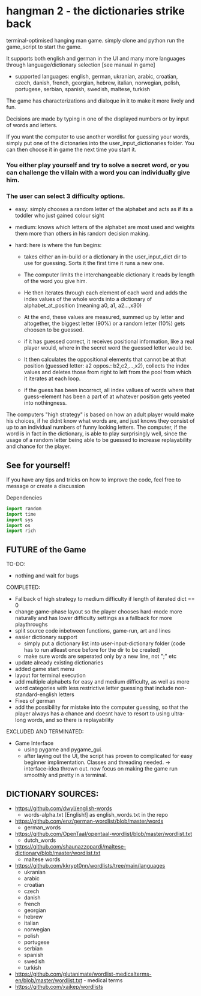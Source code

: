 # hangman 2 - the dictionaries strike back

terminal-optimised hanging man game. simply clone and python run the game_script to start the game.

It supports both english and german in the UI and many more languages through language/dictionary selection [see manual in game]
  - supported languages: english, german, ukranian, arabic, croatian, czech, danish, french, 
                         georgian, hebrew, italian, norwegian, polish, portugese, serbian, 
                         spanish, swedish, maltese, turkish
                         
The game has characterizations and dialoque in it to make it more lively and fun.

Decisions are made by typing in one of the displayed numbers or by input of words and letters.

If you want the computer to use another wordlist for guessing your words, simply put one of the dictonaries
into the user_input_dictionaries folder. You can then choose it in game the next time you start it.

### You either play yourself and try to solve a secret word, or you can challenge the villain with a word you can individually give him.
### The user can select 3 difficulty options.

  - easy: simply chooses a random letter of the alphabet and acts as if its a toddler who just gained colour sight
  
  - medium: knows which letters of the alphabet are most used and weights them more than others in his random decision making.
  
  - hard: here is where the fun begins:
  
      - takes either an in-build or a dictionary in the user_input_dict dir to use for guessing. Sorts it the first time it runs a new one. 
      - The computer limits the interchangeable dictionary it reads by length of the word you give him.
      - He then iterates through each element of each word and adds the index values of the whole words into a dictionary of alphabet_at_position (meaning a0, a1, a2...,x30)
      - At the end, these values are measured, summed up by letter and altogether, the biggest letter (90%) or a random letter (10%) gets choosen to be guessed.
    
      - if it has guessed correct, it receives positional information, like a real player would, where in the secret word the guessed letter would be. 
      - It then calculates the oppositional elements that cannot be at that position (guessed letter: a2 oppos.: b2,c2,...,x2), collects the index values and deletes those from right to left
        from the pool from which it iterates at each loop.
      - if the guess has been incorrect, all index vallues of words where that guess-element has been a part of at whatever position gets yeeted into nothingness. 

The computers "high strategy" is based on how an adult player would make his choices, if he didnt know what words are, and just knows they consist of up to an individual numbers of funny looking letters.
The computer, if the word is in fact in the dictionary, is able to play surprisingly well, since the usage of a random letter being able to be guessed to increase replayability and chance for the player.

## See for yourself! 

If you have any tips and tricks on how to improve the code, feel free to message or create a discussion

Dependencies
```python
import random
import time
import sys
import os
import rich
```

## FUTURE of the Game

TO-DO:
  - nothing and wait for bugs

COMPLETED:
  - Fallback of high strategy to medium difficulty if length of iterated dict == 0 
  - change game-phase layout so the player chooses hard-mode more naturally and has lower difficulty settings as a fallback for more playthroughs
  - split source code inbetween functions, game-run, art and lines
  - easier dictionary support
      - simply put a dictionary list into user-input-dictionary folder (code has to run atleast once before for the dir to be created)
      - make sure words are seperated only by a new line, not ";" etc
  - update already existing dictionaries
  - added game start menu
  - layout for terminal execution
  - add multiple alphabets for easy and medium difficulty, as well as more word categories with less restrictive letter guessing
    that include non-standard-english letters 
  - Fixes of german
  - add the possibility for mistake into the computer guessing, so that the player always has a chance and doesnt have to resort to using ultra-long words,
    and so there is replayability

EXCLUDED AND TERMINATED:
  - Game Interface
      - using pygame and pygame_gui.
      - after laying out the UI, the script has proven to complicated for easy beginner implimentation. Classes and threading needed.
      -> interface-idea thrown out. now focus on making the game run smoothly and pretty in a terminal. 


## DICTIONARY SOURCES:

  - https://github.com/dwyl/english-words
      - words-alpha.txt   [English!] as english_words.txt in the repo
  - https://github.com/enz/german-wordlist/blob/master/words
      - german_words 
  - https://github.com/OpenTaal/opentaal-wordlist/blob/master/wordlist.txt
      - dutch_words 
  - https://github.com/shaunazzopardi/maltese-dictionary/blob/master/wordlist.txt
      - maltese words
  - https://github.com/kkrypt0nn/wordlists/tree/main/languages
      - ukranian 
      - arabic
      - croatian
      - czech
      - danish
      - french
      - georgian
      - hebrew
      - italian
      - norwegian
      - polish
      - portugese
      - serbian
      - spanish
      - swedish
      - turkish
- https://github.com/glutanimate/wordlist-medicalterms-en/blob/master/wordlist.txt
      - medical terms
- https://github.com/xajkep/wordlists
